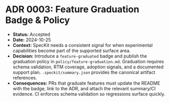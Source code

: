 # ADR 0003: Feature Graduation Badge & Policy

- **Status:** Accepted
- **Date:** 2024-10-25
- **Context:** SpecKit needs a consistent signal for when experimental capabilities become part of the supported surface area.
- **Decision:** Introduce a `feature-graduated` badge and publish the graduation policy in `policy/feature-graduation.md`. Graduation requires schema validation, RTM coverage, adoption signals, and a documented support plan. `.speckit/summary.json` provides the canonical artifact references.
- **Consequences:** PRs that graduate features must update the README with the badge, link to the ADR, and attach the relevant summary/CI evidence. CI enforces schema validation so regressions surface quickly.
